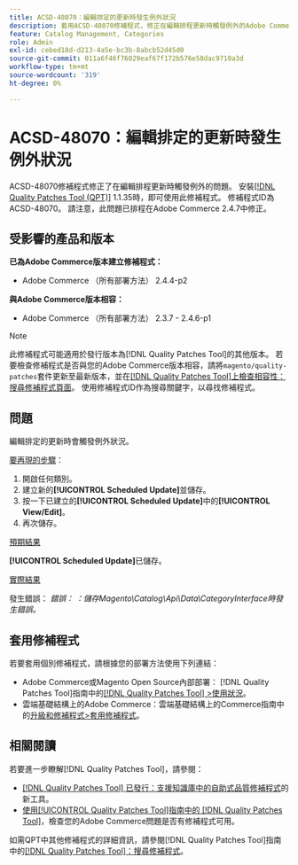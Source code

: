 ```yaml
---
title: ACSD-48070：編輯排定的更新時發生例外狀況
description: 套用ACSD-48070修補程式，修正在編輯排程更新時觸發例外的Adobe Commerce問題。
feature: Catalog Management, Categories
role: Admin
exl-id: cebed18d-d213-4a5e-bc3b-8abcb52d45d0
source-git-commit: 011a6f46f76029eaf67f172b576e58dac9710a3d
workflow-type: tm+mt
source-wordcount: '319'
ht-degree: 0%

---
```


# ACSD-48070：編輯排定的更新時發生例外狀況

ACSD-48070修補程式修正了在編輯排程更新時觸發例外的問題。 安裝[[!DNL Quality Patches Tool (QPT)]](https://experienceleague.adobe.com/zh-hant/docs/commerce-operations/tools/quality-patches-tool/quality-patches-tool-to-self-serve-quality-patches) 1.1.35時，即可使用此修補程式。 修補程式ID為ACSD-48070。 請注意，此問題已排程在Adobe Commerce 2.4.7中修正。

## 受影響的產品和版本

**已為Adobe Commerce版本建立修補程式：**

* Adobe Commerce （所有部署方法） 2.4.4-p2

**與Adobe Commerce版本相容：**

* Adobe Commerce （所有部署方法） 2.3.7 - 2.4.6-p1

>[!NOTE]
>
>此修補程式可能適用於發行版本為[!DNL Quality Patches Tool]的其他版本。 若要檢查修補程式是否與您的Adobe Commerce版本相容，請將`magento/quality-patches`套件更新至最新版本，並在[[!DNL Quality Patches Tool]上檢查相容性：搜尋修補程式頁面](https://experienceleague.adobe.com/tools/commerce-quality-patches/index.html?lang=zh-Hant)。 使用修補程式ID作為搜尋關鍵字，以尋找修補程式。

## 問題

編輯排定的更新時會觸發例外狀況。

<u>要再現的步驟</u>：

1. 開啟任何類別。
2. 建立新的&#x200B;**[!UICONTROL Scheduled Update]**&#x200B;並儲存。
3. 按一下已建立的&#x200B;**[!UICONTROL Scheduled Update]**&#x200B;中的&#x200B;**[!UICONTROL View/Edit]**。
4. 再次儲存。

<u>預期結果</u>

**[!UICONTROL Scheduled Update]**&#x200B;已儲存。

<u>實際結果</u>

發生錯誤： *錯誤： ：儲存Magento\Catalog\Api\Data\CategoryInterface時發生錯誤。*

## 套用修補程式

若要套用個別修補程式，請根據您的部署方法使用下列連結：

* Adobe Commerce或Magento Open Source內部部署： [!DNL Quality Patches Tool]指南中的[[!DNL Quality Patches Tool] >使用狀況](/help/tools/quality-patches-tool/usage.md)。
* 雲端基礎結構上的Adobe Commerce：雲端基礎結構上的Commerce指南中的[升級和修補程式>套用修補程式](https://experienceleague.adobe.com/docs/commerce-cloud-service/user-guide/develop/upgrade/apply-patches.html?lang=zh-Hant)。

## 相關閱讀

若要進一步瞭解[!DNL Quality Patches Tool]，請參閱：

* [[!DNL Quality Patches Tool] 已發行：支援知識庫中的自助式品質修補程式](https://experienceleague.adobe.com/zh-hant/docs/commerce-operations/tools/quality-patches-tool/quality-patches-tool-to-self-serve-quality-patches)的新工具。
* [使用[!UICONTROL Quality Patches Tool]指南中的 [!DNL Quality Patches Tool]](/help/tools/quality-patches-tool/patches-available-in-qpt/check-patch-for-magento-issue-with-magento-quality-patches.md)，檢查您的Adobe Commerce問題是否有修補程式可用。


如需QPT中其他修補程式的詳細資訊，請參閱[!DNL Quality Patches Tool]指南中的[[!DNL Quality Patches Tool]：搜尋修補程式](https://experienceleague.adobe.com/tools/commerce-quality-patches/index.html?lang=zh-Hant)。
